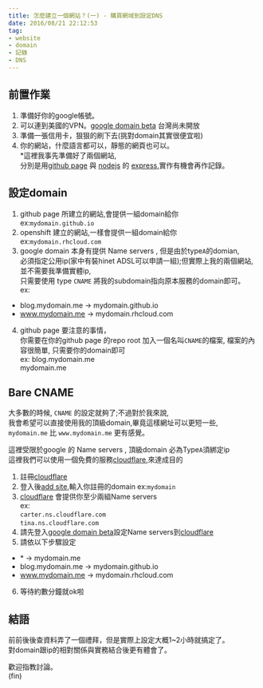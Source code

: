 ```yaml
---
title: 怎麼建立一個網站？(一) - 購買網域到設定DNS
date: 2016/08/21 22:12:53 
tag:
- website
- domain
- 記錄
- DNS
---
```


## 前置作業
1. 準備好你的google帳號。
2. 可以連到美國的VPN。[google domain beta](https://atom.io/packages/atom-beautify) 台灣尚未開放
3. 準備一張信用卡，狠狠的刷下去(挑對domain其實很便宜啦)
4. 你的網站，什麼語言都可以，靜態的網頁也可以。  
  *這裡我事先準備好了兩個網站,  
  分別是用[github page](https://pages.github.com/) 與 [nodejs](https://nodejs.org) 的 [express](http://expressjs.com/),實作有機會再作記錄。


## 設定domain
1. github page 所建立的網站,會提供一組domain給你  
ex:`mydomain.github.io`
2. openshift 建立的網站,一樣會提供一組domain給你  
ex:`mydomain.rhcloud.com`
3. google domain 本身有提供 Name servers , 但是由於type`A`的domian,  
必須指定公用ip(家中有裝hinet ADSL可以申請一組);但實際上我的兩個網站,並不需要我準備實體ip,  
只需要使用 type `CNAME` 將我的subdomain指向原本服務的domain即可。  
ex:  
  - blog.mydomain.me → mydomain.github.io
  - www.mydomain.me → mydomain.rhcloud.com
4. github page 要注意的事情，  
你需要在你的github page 的repo root 加入一個名叫`CNAME`的檔案,
檔案的內容很簡單, 只需要你的domain即可  
ex:
        blog.mydomain.me  
        mydomain.me

## Bare CNAME
大多數的時候, `CNAME` 的設定就夠了;不過對於我來說,  
我會希望可以直接使用我的頂級domain,畢竟這樣網址可以更短一些,  
`mydomain.me` 比 `www.mydomain.me` 更有感覺。

這裡受限於google 的 Name servers , 頂級domain 必為Type`A`須綁定ip  
這裡我們可以使用一個免費的服務[cloudflare](https://www.cloudflare.com/),來達成目的
1. 註冊[cloudflare](https://www.cloudflare.com/)
2. 登入後[add site](https://www.cloudflare.com/a/add-site),輸入你註冊的domain
ex:`mydomain`
3. [cloudflare](https://www.cloudflare.com/) 會提供你至少兩組Name servers  
ex:  
`carter.ns.cloudflare.com`  
`tina.ns.cloudflare.com`
4. 請先登入[google domain beta](https://atom.io/packages/atom-beautify)設定Name servers到[cloudflare](https://www.cloudflare.com/)
5. 請依以下步驟設定
  - \*  → mydomain.me
  - blog.mydomain.me → mydomain.github.io
  - www.mydomain.me → mydomain.rhcloud.com
6. 等待約數分鐘就ok啦

## 結語
前前後後查資料弄了一個禮拜，但是實際上設定大概1~2小時就搞定了。  
對domain跟ip的相對關係與實務結合後更有體會了。

歡迎指教討論。  
(fin)
